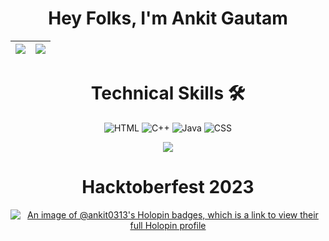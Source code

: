 <div align='center'>
<h1> Hey Folks, I'm Ankit Gautam </h1>
 


 
 |<img src="https://github-readme-stats.vercel.app/api?username=ankit0313&show_icons=true"></img>|<img src="https://github-readme-streak-stats.herokuapp.com/?&user=ankit0313"/>|
|---|---|
 <h1>Technical Skills 🛠</h1>
 
<p align="center">

<img alt="HTML" src="https://img.shields.io/badge/HTML-%2314354C.svg?style=for-the-badge&logo=HTML&logoColor=white"/>
 
 <img alt="C++" src="https://img.shields.io/badge/C%2B%2B-00599C?style=for-the-badge&logo=c%2B%2B&logoColor=white" />
 <img alt="Java" src="https://img.shields.io/badge/Java-ED8B00?style=for-the-badge&logo=java&logoColor=white"/>
  <img alt="CSS" src="https://img.shields.io/badge/CSS-0078D4?style=for-the-badge&logo=CSS&logoColor=white" />   
      
     
![](https://komarev.com/ghpvc/?username=ankitgautam03&color=blue&style=flat-square&label=Profile+visitors)
 
 <h1>Hacktoberfest 2023</h1>

[![An image of @ankit0313's Holopin badges, which is a link to view their full Holopin profile](https://holopin.me/ankit0313)](https://holopin.io/@ankit0313)
